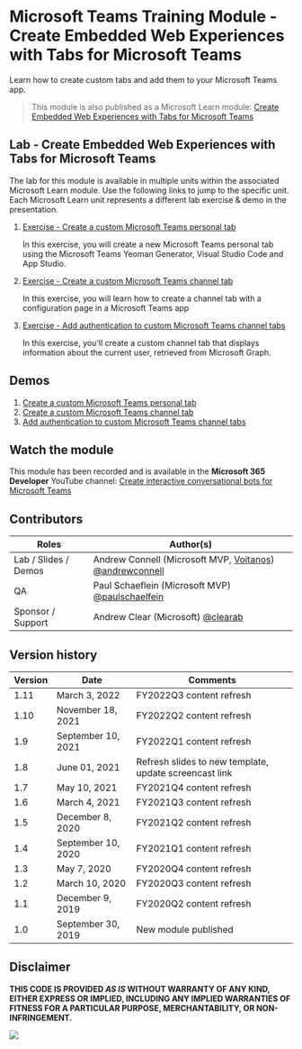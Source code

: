 # Microsoft Teams Training Module - Create Embedded Web Experiences with Tabs for Microsoft Teams

Learn how to create custom tabs and add them to your Microsoft Teams app.

> This module is also published as a Microsoft Learn module: [Create Embedded Web Experiences with Tabs for Microsoft Teams](https://docs.microsoft.com/learn/modules/embedded-web-experiences)

## Lab - Create Embedded Web Experiences with Tabs for Microsoft Teams

The lab for this module is available in multiple units within the associated Microsoft Learn module. Use the following links to jump to the specific unit. Each Microsoft Learn unit represents a different lab exercise & demo in the presentation.

1. [Exercise - Create a custom Microsoft Teams personal tab](https://docs.microsoft.com/learn/modules/embedded-web-experiences/3-exercise-create-custom-teams-personal-tab)

   In this exercise, you will create a new Microsoft Teams personal tab using the Microsoft Teams Yeoman Generator, Visual Studio Code and App Studio.

1. [Exercise - Create a custom Microsoft Teams channel tab](https://docs.microsoft.com/learn/modules/embedded-web-experiences/5-exercise-create-custom-teams-channel-tab)

   In this exercise, you will learn how to create a channel tab with a configuration page in a Microsoft Teams app

1. [Exercise - Add authentication to custom Microsoft Teams channel tabs](https://docs.microsoft.com/learn/modules/embedded-web-experiences/7-exercise-implement-tab-authentication)

   In this exercise, you'll create a custom channel tab that displays information about the current user, retrieved from Microsoft Graph.

## Demos

1. [Create a custom Microsoft Teams personal tab](./Demos/01-learn-msteams-tabs)
1. [Create a custom Microsoft Teams channel tab](./Demos/02-learn-msteams-tabs)
1. [Add authentication to custom Microsoft Teams channel tabs](./Demos/03-auth-tab)

## Watch the module

This module has been recorded and is available in the **Microsoft 365 Developer** YouTube channel: [Create interactive conversational bots for Microsoft Teams](https://youtube.com/playlist?list=PLWZJrkeLOrbbh9EgDsFylRx4XmXbWaG4B)

## Contributors

| Roles                | Author(s)                                                                                                      |
| -------------------- | -------------------------------------------------------------------------------------------------------------- |
| Lab / Slides / Demos | Andrew Connell (Microsoft MVP, [Voitanos](//github.com/voitanos)) [@andrewconnell](//github.com/andrewconnell) |
| QA                   | Paul Schaeflein (Microsoft MVP) [@paulschaelfein](//github.com/paulschaelfein)                                 |
| Sponsor / Support    | Andrew Clear (Microsoft) [@clearab](//github.com/clearab)                                                      |

## Version history

| Version |        Date        |                        Comments                        |
| ------- | ------------------ | ------------------------------------------------------ |
| 1.11    | March 3, 2022      | FY2022Q3 content refresh                               |
| 1.10    | November 18, 2021  | FY2022Q2 content refresh                               |
| 1.9     | September 10, 2021 | FY2022Q1 content refresh                               |
| 1.8     | June 01, 2021      | Refresh slides to new template, update screencast link |
| 1.7     | May 10, 2021       | FY2021Q4 content refresh                               |
| 1.6     | March 4, 2021      | FY2021Q3 content refresh                               |
| 1.5     | December 8, 2020   | FY2021Q2 content refresh                               |
| 1.4     | September 10, 2020 | FY2021Q1 content refresh                               |
| 1.3     | May 7, 2020        | FY2020Q4 content refresh                               |
| 1.2     | March 10, 2020     | FY2020Q3 content refresh                               |
| 1.1     | December 9, 2019   | FY2020Q2 content refresh                               |
| 1.0     | September 30, 2019 | New module published                                   |

## Disclaimer

**THIS CODE IS PROVIDED _AS IS_ WITHOUT WARRANTY OF ANY KIND, EITHER EXPRESS OR IMPLIED, INCLUDING ANY IMPLIED WARRANTIES OF FITNESS FOR A PARTICULAR PURPOSE, MERCHANTABILITY, OR NON-INFRINGEMENT.**

<img src="https://telemetry.sharepointpnp.com/TrainingContent/Teams/30-create-embedded-web-experiences-with-tabs-for-microsoft-teams" />
